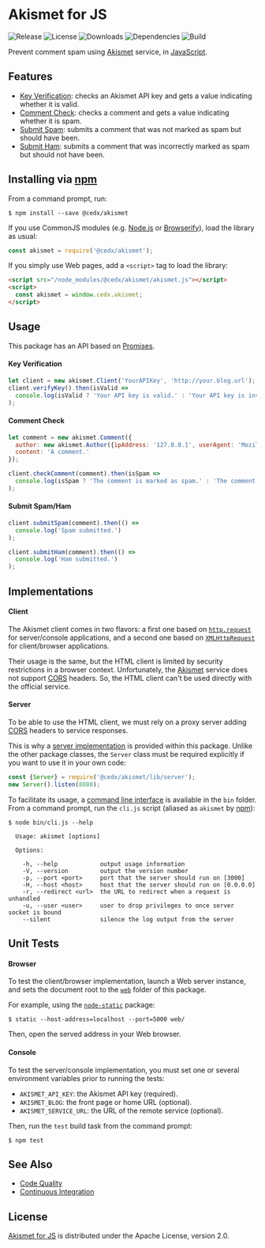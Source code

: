 # Akismet for JS
![Release](http://img.shields.io/npm/v/@cedx/akismet.svg) ![License](http://img.shields.io/npm/l/@cedx/akismet.svg) ![Downloads](http://img.shields.io/npm/dt/@cedx/akismet.svg) ![Dependencies](http://img.shields.io/david/cedx/akismet.svg) ![Build](http://img.shields.io/travis/cedx/akismet.svg)

Prevent comment spam using [Akismet](https://akismet.com) service, in [JavaScript](https://developer.mozilla.org/en-US/docs/Web/JavaScript).

## Features
- [Key Verification](https://akismet.com/development/api/#verify-key): checks an Akismet API key and gets a value indicating whether it is valid.
- [Comment Check](https://akismet.com/development/api/#comment-check): checks a comment and gets a value indicating whether it is spam.
- [Submit Spam](https://akismet.com/development/api/#submit-spam): submits a comment that was not marked as spam but should have been.
- [Submit Ham](https://akismet.com/development/api/#submit-ham): submits a comment that was incorrectly marked as spam but should not have been.

## Installing via [npm](https://www.npmjs.com)
From a command prompt, run:

```shell
$ npm install --save @cedx/akismet
```

If you use CommonJS modules (e.g. [Node.js](https://nodejs.org) or [Browserify](http://browserify.org)), load the library as usual:

```javascript
const akismet = require('@cedx/akismet');
```

If you simply use Web pages, add a `<script>` tag to load the library:

```html
<script src="/node_modules/@cedx/akismet/akismet.js"></script>
<script>
  const akismet = window.cedx.akismet;
</script>
```

## Usage
This package has an API based on [Promises](https://developer.mozilla.org/en-US/docs/Web/JavaScript/Reference/Global_Objects/Promise).

#### Key Verification

```javascript
let client = new akismet.Client('YourAPIKey', 'http://your.blog.url');
client.verifyKey().then(isValid =>
  console.log(isValid ? 'Your API key is valid.' : 'Your API key is invalid.')
);
```

#### Comment Check

```javascript
let comment = new akismet.Comment({
  author: new akismet.Author({ipAddress: '127.0.0.1', userAgent: 'Mozilla/5.0'}),
  content: 'A comment.'
});

client.checkComment(comment).then(isSpam =>
  console.log(isSpam ? 'The comment is marked as spam.' : 'The comment is marked as ham.')
);
```

#### Submit Spam/Ham

```javascript
client.submitSpam(comment).then(() =>
  console.log('Spam submitted.')
);

client.submitHam(comment).then(() =>
  console.log('Ham submitted.')
);
```

## Implementations

#### Client
The Akismet client comes in two flavors: a first one based on [`http.request`](https://nodejs.org/api/http.html#http_http_request_options_callback)
for server/console applications, and a second one based on [`XMLHttpRequest`](https://developer.mozilla.org/en-US/docs/Web/API/XMLHttpRequest)
for client/browser applications.

Their usage is the same, but the HTML client is limited by security restrictions in a browser context.
Unfortunately, the [Akismet](https://akismet.com) service does not support [CORS](http://www.w3.org/TR/cors) headers.
So, the HTML client can't be used directly with the official service.

#### Server
To be able to use the HTML client, we must rely on a proxy server adding [CORS](http://www.w3.org/TR/cors) headers to service responses.

This is why a [server implementation](https://github.com/cedx/akismet/blob/master/lib/server/server.js) is provided within this package.
Unlike the other package classes, the `Server` class must be required explicitly if you want to use it in your own code:

```javascript
const {Server} = require('@cedx/akismet/lib/server');
new Server().listen(8080);
```

To facilitate its usage, a [command line interface](https://github.com/cedx/akismet/blob/master/lib/server/application.js) is available in the `bin` folder.
From a command prompt, run the `cli.js` script (aliased as `akismet` by [npm](https://www.npmjs.com)):

```
$ node bin/cli.js --help

  Usage: akismet [options]

  Options:

    -h, --help            output usage information
    -V, --version         output the version number
    -p, --port <port>     port that the server should run on [3000]
    -H, --host <host>     host that the server should run on [0.0.0.0]
    -r, --redirect <url>  the URL to redirect when a request is unhandled
    -u, --user <user>     user to drop privileges to once server socket is bound
    --silent              silence the log output from the server
```

## Unit Tests

#### Browser
To test the client/browser implementation, launch a Web server instance, and sets the document root to the [`web`](https://github.com/cedx/akismet/tree/master/web) folder of this package.

For example, using the [`node-static`](https://www.npmjs.com/package/node-static) package:

```shell
$ static --host-address=localhost --port=5000 web/
```

Then, open the served address in your Web browser.

#### Console
To test the server/console implementation, you must set one or several environment variables prior to running the tests:

- `AKISMET_API_KEY`: the Akismet API key (required).
- `AKISMET_BLOG`: the front page or home URL (optional).
- `AKISMET_SERVICE_URL`: the URL of the remote service (optional).

Then, run the `test` build task from the command prompt:

```shell
$ npm test
```

## See Also
- [Code Quality](https://www.codacy.com/app/cedx/akismet)
- [Continuous Integration](https://travis-ci.org/cedx/akismet)

## License
[Akismet for JS](https://github.com/cedx/akismet) is distributed under the Apache License, version 2.0.
